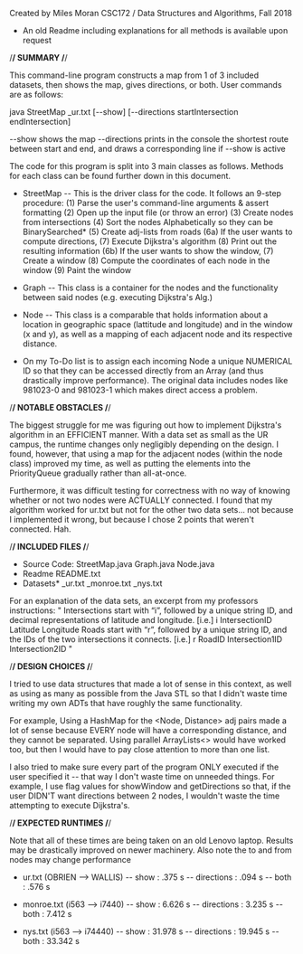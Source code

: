 
Created by Miles Moran
CSC172 / Data Structures and Algorithms, Fall 2018

* An old Readme including explanations for all methods is available upon request

/****************************************************************/
			SUMMARY
/****************************************************************/

This command-line program constructs a map from 1 of 3 included datasets, then
shows the map, gives directions, or both. User commands are as follows:

java StreetMap _ur.txt [--show] [--directions startIntersection endIntersection]

--show		shows the map
--directions 	prints in the console the shortest route between start and end,
		and draws a corresponding line if --show is active

The code for this program is split into 3 main classes as follows. 
Methods for each class can be found further down in this document.
- StreetMap 
	-- This is the driver class for the code. It follows an 9-step procedure:
	   	(1) Parse the user's command-line arguments & assert formatting 
	   	(2) Open up the input file (or throw an error)
		(3) Create nodes from intersections
	   	(4) Sort the nodes Alphabetically so they can be BinarySearched*
	   	(5) Create adj-lists from roads
		(6a) If the user wants to compute directions,
			(7) Execute Dijkstra's algorithm
			(8) Print out the resulting information
		(6b) If the user wants to show the window, 
			(7) Create a window
			(8) Compute the coordinates of each node in the window
		(9) Paint the window

- Graph
	-- This class is a container for the nodes and the functionality 
	   between said nodes (e.g. executing Dijkstra's Alg.)
	
- Node
	-- This class is a comparable that holds information about a location
	   in geographic space (lattitude and longitude) and in the window (x and y), 
	   as well as a mapping of each adjacent node and its respective distance.

* On my To-Do list is to assign each incoming Node a unique NUMERICAL ID
so that they can be accessed directly from an Array (and thus drastically 
improve performance). The original data includes nodes like 981023-0 and 981023-1
which makes direct access a problem.

/****************************************************************/
			NOTABLE OBSTACLES
/****************************************************************/

The biggest struggle for me was figuring out how to implement Dijkstra's algorithm
in an EFFICIENT manner. With a data set as small as the UR campus, the runtime
changes only negligibly depending on the design. I found, however, that using a 
map for the adjacent nodes (within the node class) improved my time, as well as 
putting the elements into the PriorityQueue gradually rather than all-at-once.

Furthermore, it was difficult testing for correctness with no way of knowing 
whether or not two nodes were ACTUALLY connected. I found that my algorithm
worked for ur.txt but not for the other two data sets... not because I implemented
it wrong, but because I chose 2 points that weren't connected. Hah. 


/****************************************************************/
			INCLUDED FILES
/****************************************************************/

- Source Code: 
	StreetMap.java
	Graph.java
	Node.java
- Readme
	README.txt
- Datasets*
	_ur.txt
	_monroe.txt
	_nys.txt 

For an explanation of the data sets, an excerpt from my professors instructions:
"
Intersections start with “i”, followed by a unique string ID, and decimal 
representations of latitude and longitude. [i.e.]
	i IntersectionID Latitude Longitude
Roads start with “r”, followed by a unique string ID, and the IDs of the two 
intersections it connects. [i.e.]
	r RoadID Intersection1ID Intersection2ID
"

/****************************************************************/
			DESIGN CHOICES
/****************************************************************/

I tried to use data structures that made a lot of sense in this context,
as well as using as many as possible from the Java STL so that I didn't
waste time writing my own ADTs that have roughly the same functionality.

For example, 
Using a HashMap for the <Node, Distance> adj pairs made a lot of sense because
EVERY node will have a corresponding distance, and they cannot be separated.
Using parallel ArrayLists<> would have worked too, but then I would have to
pay close attention to more than one list.

I also tried to make sure every part of the program ONLY executed if the user
specified it -- that way I don't waste time on unneeded things. For example,
I use flag values for showWindow and getDirections so that, if the user DIDN'T
want directions between 2 nodes, I wouldn't waste the time attempting to 
execute Dijkstra's. 

/****************************************************************/
			EXPECTED RUNTIMES
/****************************************************************/

Note that all of these times are being taken on an old Lenovo laptop.
Results may be drastically improved on newer machinery.
Also note the to and from nodes may change performance

- ur.txt (OBRIEN --> WALLIS)
	-- show		: .375 s
	-- directions	: .094 s
	-- both		: .576 s

- monroe.txt (i563 --> i7440)
	-- show		: 6.626 s
	-- directions	: 3.235 s
	-- both		: 7.412 s

- nys.txt (i563 --> i74440)
	-- show		: 31.978 s
	-- directions	: 19.945 s
	-- both		: 33.342 s
